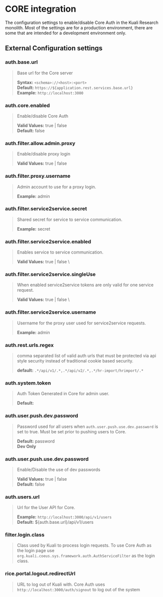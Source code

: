 # CORE integration

The configuration settings to enable/disable Core Auth in the Kuali Research monolith. Most of the settings
are for a production environment, there are some that are intended for a development environment only.

## External Configuration settings

### auth.base.url
> Base url for the Core server
>
> **Syntax:** `<schema>://<host>:<port>`\
> **Default:** `https://${application.rest.services.base.url}`\
> **Example:** `http://localhost:3000`

### auth.core.enabled 
>Enable/disable Core Auth 
>
> **Valid Values:** true | false \
> **Default:** false

### auth.filter.allow.admin.proxy 
> Enable/disable proxy login  
>
> **Valid Values:** true | false 

### auth.filter.proxy.username 
> Admin account to use for a proxy login.
>
> **Example:** admin 

### auth.filter.service2service.secret
> Shared secret for service to service communication.
>
> **Example:** secret

### auth.filter.service2service.enabled
> Enables service to service communication.
>
> **Valid Values:** true | false \

### auth.filter.service2service.singleUse
> When enabled service2service tokens are only valid for one service request.
>
> **Valid Values:** true | false \

### auth.filter.service2service.username
> Username for the proxy user used for service2service requests.
>
> **Example:** admin

### auth.rest.urls.regex
> comma separated list of valid auth urls that must be protected via api style security instead of traditional cookie based security.
>
> **default:** `.*/api/v1/.*,.*/api/v2/.*,.*/hr-import/hrimport/.*` 

### auth.system.token
> Auth Token Generated in Core for admin user.
>
> **Default:** <blank>

### auth.user.push.dev.password
> Password used for all users when `auth.user.push.use.dev.password` is set to true. Must be set prior to pushing users to Core.
>
> **Default:** password\
> **Dev Only**
 
### auth.user.push.use.dev.password
> Enable/Disable the use of dev passwords 
>
> **Valid Values:** true | false\
> **Default:** false

### auth.users.url
> Url for the User API for Core. 
> 
> **Example:** `http://localhost:3000/api/v1/users` \
> **Default:** ${auth.base.url}/api/v1/users

### filter.login.class 
> Class used by Kuali to process login requests. To use Core Auth as the login page use `org.kuali.coeus.sys.framework.auth.AuthServiceFilter`
> as the login class.
 
### rice.portal.logout.redirectUrl 
> URL to log out of Kuali with.  Core Auth uses `http://localhost:3000/auth/signout` to log out of the 
> system
